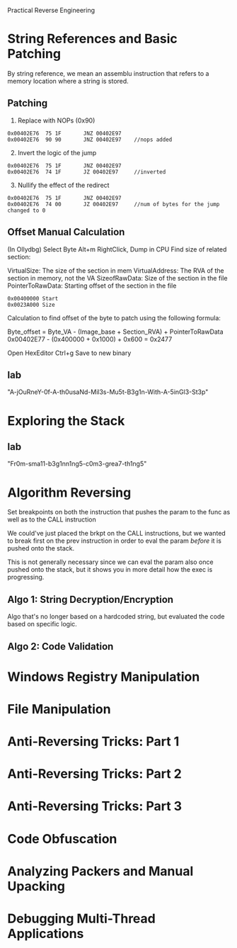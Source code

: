 Practical Reverse Engineering

# String References and Basic Patching
By string reference, we mean an assemblu instruction that refers to a memory location where a string is stored.

## Patching
1. Replace with NOPs (0x90)
```
0x00402E76  75 1F       JNZ 00402E97
0x00402E76  90 90       JNZ 00402E97    //nops added
```
2. Invert the logic of the jump
```
0x00402E76  75 1F       JNZ 00402E97
0x00402E76  74 1F       JZ 00402E97     //inverted
```
3. Nullify the effect of the redirect
```
0x00402E76  75 1F       JNZ 00402E97
0x00402E76  74 00       JZ 00402E97     //num of bytes for the jump changed to 0
```

## Offset Manual Calculation
(In Ollydbg)
Select Byte
Alt+m
RightClick, Dump in CPU
Find size of related section:

VirtualSize: The size of the section in mem
VirtualAddress: The RVA of the section in memory, not the VA
SizeofRawData: Size of the section in the file
PointerToRawData: Starting offset of the section in the file
```
0x00400000 Start
0x0023A000 Size
```
Calculation to find offset of the byte to patch using the following formula:

Byte_offset = Byte_VA - (Image_base + Section_RVA) + PointerToRawData
0x00402E77 - (0x400000 + 0x1000) + 0x600 = 0x2477

Open HexEditor
Ctrl+g
Save to new binary

## lab
"A-jOuRneY-0f-A-th0usaNd-Mil3s-Mu5t-B3g1n-With-A-5inGl3-St3p"

# Exploring the Stack

## lab
"Fr0m-sma11-b3g1nn1ng5-c0m3-grea7-th1ng5"

# Algorithm Reversing
Set breakpoints on both the instruction that pushes the param to the func as well as to the CALL instruction

We could've just placed the brkpt on the CALL instructions, but we wanted to break first on the prev instruction in order to eval the param *before* it is pushed onto the stack.

This is not generally necessary since we can eval the param also once pushed onto the stack, but it shows you in more detail how the exec is progressing.

## Algo 1: String Decryption/Encryption
Algo that's no longer based on a hardcoded string, but evaluated the code based on specific logic.

## Algo 2: Code Validation



# Windows Registry Manipulation


# File Manipulation


# Anti-Reversing Tricks: Part 1


# Anti-Reversing Tricks: Part 2


# Anti-Reversing Tricks: Part 3


# Code Obfuscation


# Analyzing Packers and Manual Upacking


# Debugging Multi-Thread Applications
